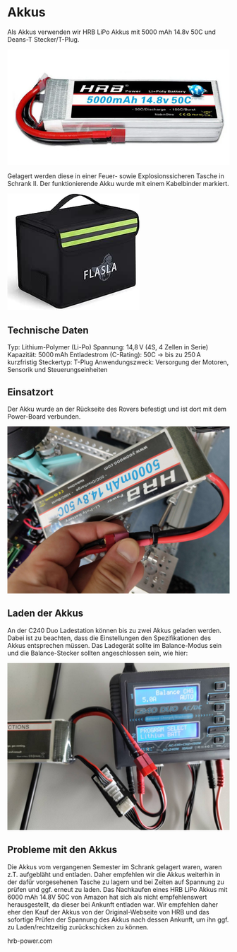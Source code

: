 # Akkus

Als Akkus verwenden wir HRB LiPo Akkus mit 5000 mAh 14.8v 50C und Deans-T Stecker/T-Plug. 

![Akku](HRB_LiPo_5000mAh_14_8v_50c.png)

Gelagert werden diese in einer Feuer- sowie Explosionssicheren Tasche in Schrank II. Der funktionierende Akku wurde mit einem Kabelbinder markiert.

![Akku-Tasche](Feuerfeste_explosionssichere_Lipo_Tasche.jpg)

## Technische Daten

  Typ: Lithium-Polymer (Li-Po)
  Spannung: 14,8 V (4S, 4 Zellen in Serie)
  Kapazität: 5000 mAh
  Entladestrom (C-Rating): 50C → bis zu 250 A kurzfristig
  Steckertyp: T-Plug
  Anwendungszweck: Versorgung der Motoren, Sensorik und Steuerungseinheiten

## Einsatzort

Der Akku wurde an der Rückseite des Rovers befestigt und ist dort mit dem Power-Board verbunden.

![Akku2](IMG_20250624_160808155.jpg)

## Laden der Akkus

An der C240 Duo Ladestation können bis zu zwei Akkus geladen werden. Dabei ist zu beachten, dass die Einstellungen den Spezifikationen des Akkus entsprechen müssen. Das Ladegerät sollte im Balance-Modus sein und die Balance-Stecker sollten angeschlossen sein, wie hier:

![Ladegerät](84bc507b-521b-459f-82b5-fb9470bec461.jpg)

## Probleme mit den Akkus

Die Akkus vom vergangenen Semester im Schrank gelagert waren, waren z.T. aufgebläht und entladen. Daher empfehlen wir die Akkus weiterhin in der dafür vorgesehenen Tasche zu lagern und bei Zeiten auf Spannung zu prüfen und ggf. erneut zu laden. Das Nachkaufen eines HRB LiPo Akkus mit 6000 mAh 14.8V 50C von Amazon hat sich als nicht empfehlenswert herausgestellt, da dieser bei Ankunft entladen war. Wir empfehlen daher eher den Kauf der Akkus von der Original-Webseite von HRB und das sofortige Prüfen der Spannung des Akkus nach dessen Ankunft, um ihn ggf. zu Laden/rechtzeitig zurückschicken zu können.

hrb-power.com
